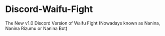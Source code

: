 # Discord-Waifu-Fight
The New v1.0 Discord Version of Waifu Fight (Nowadays known as Nanina, Nanina Rizumu or Nanina Bot)
